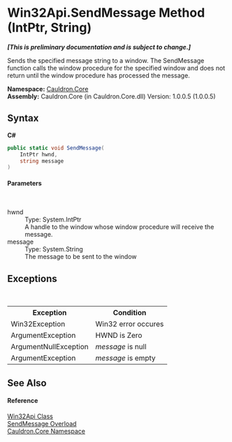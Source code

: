 # Win32Api.SendMessage Method (IntPtr, String)
 _**\[This is preliminary documentation and is subject to change.\]**_

Sends the specified message string to a window. The SendMessage function calls the window procedure for the specified window and does not return until the window procedure has processed the message.

**Namespace:**&nbsp;<a href="N_Cauldron_Core">Cauldron.Core</a><br />**Assembly:**&nbsp;Cauldron.Core (in Cauldron.Core.dll) Version: 1.0.0.5 (1.0.0.5)

## Syntax

**C#**<br />
``` C#
public static void SendMessage(
	IntPtr hwnd,
	string message
)
```


#### Parameters
&nbsp;<dl><dt>hwnd</dt><dd>Type: System.IntPtr<br />A handle to the window whose window procedure will receive the message.</dd><dt>message</dt><dd>Type: System.String<br />The message to be sent to the window</dd></dl>

## Exceptions
&nbsp;<table><tr><th>Exception</th><th>Condition</th></tr><tr><td>Win32Exception</td><td>Win32 error occures</td></tr><tr><td>ArgumentException</td><td>HWND is Zero</td></tr><tr><td>ArgumentNullException</td><td>*message* is null</td></tr><tr><td>ArgumentException</td><td>*message* is empty</td></tr></table>

## See Also


#### Reference
<a href="T_Cauldron_Core_Win32Api">Win32Api Class</a><br /><a href="Overload_Cauldron_Core_Win32Api_SendMessage">SendMessage Overload</a><br /><a href="N_Cauldron_Core">Cauldron.Core Namespace</a><br />